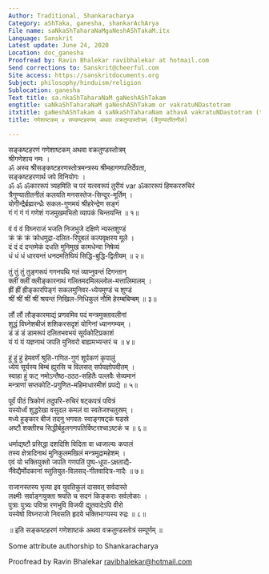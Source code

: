 ```yaml
---
Author: Traditional, Shankaracharya
Category: aShTaka, ganesha, shankarAchArya
File name: saNkaShTaharaNaMgaNeshAShTakaM.itx
Language: Sanskrit
Latest update: June 24, 2020
Location: doc_ganesha
Proofread by: Ravin Bhalekar ravibhalekar at hotmail.com
Send corrections to: Sanskrit@cheerful.com
Site access: https://sanskritdocuments.org
Subject: philosophy/hinduism/religion
Sublocation: ganesha
Text title: sa.nkaShTaharaNaM gaNeshAShTakam
engtitle: saNkaShTaharaNaM gaNeshAShTakam or vakratuNDastotram
itxtitle: gaNeshAShTakam 4 saNkaShTaharaNam athavA vakratuNDastotram (traiguNyAtItanIlaM)
title: गणेशाष्टकम् ४ सण्कष्टहरणम् अथवा वक्रतुण्डस्तोत्रम् (त्रैगुण्यातीतनीलं)

---
```

  
 सङ्कष्टहरणं गणेशाष्टकम् अथवा वक्रतुण्डस्तोत्रम्   
श्रीगणेशाय नमः ।  
ॐ अस्य श्रीसङ्कष्टहरणस्तोत्रमन्त्रस्य श्रीमहागणपतिर्देवता,  
सङ्कष्टहरणार्थ जपे विनियोगः ।  
ॐ ॐ ॐकाररूपं त्र्यहमिति च परं यत्स्वरूपं तुरीयं  var  ॐकाररूपं हिमकररुचिरं  
त्रैगुण्यातीतनीलं कलयति मनसस्तेज-सिन्दूर-मूर्तिम् ।  
योगीन्द्रैर्ब्रह्मरन्ध्रैः सकल-गुणमयं श्रीहरेन्द्रेण सङ्गं  
गं गं गं गं गणेशं गजमुखमभितो व्यापकं चिन्तयन्ति ॥ १॥  
  
वं वं वं विघ्नराजं भजति निजभुजे दक्षिणे न्यस्तशुण्डं  
क्रं क्रं क्रं क्रोधमुद्रा-दलित-रिपुबलं कल्पवृक्षस्य मूले ।  
दं दं दं दन्तमेकं दधति मुनिमुखं कामधेन्वा निषेव्यं  
धं धं धं धारयन्तं धनदमतिघियं सिद्धि-बुद्धि-द्वितीयम् ॥ २॥  
  
तुं तुं तुं तुङ्गरूपं गगनपथि गतं व्याप्नुवन्तं दिगन्तान्  
क्लीं क्लीं क्लीङ्कारनाथं गलितमदमिलल्लोल-मत्तालिमालम् ।  
ह्रीं ह्रीं ह्रीङ्कारपिङ्गं सकलमुनिवर-ध्येयमुण्डं च शुण्डं  
श्रीं श्रीं श्रीं श्रीं श्रयन्तं निखिल-निधिकुलं नौमि हेरम्बबिम्बम् ॥ ३॥  
  
लौं लौं लौङ्कारमाद्यं प्रणवमिव पदं मन्त्रमुक्तावलीनां  
शुद्धं विघ्नेशबीजं शशिकरसदृशं योगिनां ध्यानगम्यम् ।  
डं डं डं डामरूपं दलितभवभयं सूर्यकोटिप्रकाशं  
यं यं यं यज्ञनाथं जपति मुनिवरो बाह्यमभ्यन्तरं च ॥ ४॥  
  
हुं हुं हुं हेमवर्णं श्रुति-गणित-गुणं शूर्पकणं कृपालुं  
ध्येयं सूर्यस्य बिम्बं ह्युरसि च विलसत् सर्पयज्ञोपवीतम् ।  
स्वाहा हुं फट् नमोऽन्तैष्ठ-ठठठ-सहितैः पल्लवैः सेव्यमानं  
मन्त्राणां सप्तकोटि-प्रगुणित-महिमाधारमीशं प्रपद्ये ॥ ५॥  
  
पूर्वं पीठं त्रिकोणं तदुपरि-रुचिरं षट्कपत्रं पवित्रं  
यस्योर्ध्वं शुद्धरेखा वसुदल कमलं वा स्वतेजश्चतुस्रम् ।  
मध्ये हुङ्कार बीजं तदनु भगवतः स्वाङ्गषट्कं षडस्रे  
अष्टौ शक्तीश्च सिद्धीर्बहुलगणपतिर्विष्टरश्चाऽष्टकं च ॥ ६॥  
  
धर्माद्यष्टौ प्रसिद्धा दशदिशि विदिता वा ध्वजाल्यः कपालं  
तस्य क्षेत्रादिनाथं मुनिकुलमखिलं मन्त्रमुद्रामहेशम् ।  
एवं यो भक्तियुक्तो जपति गणपतिं पुष्प-धूपा-ऽक्षताद्यै-  
र्नैवेद्यैर्मोदकानां स्तुतियुत-विलसद्-गीतवादित्र-नादैः ॥ ७॥  
  
राजानस्तस्य भृत्या इव युवतिकुलं दासवत् सर्वदास्ते  
लक्ष्मीः सर्वाङ्गयुक्ता श्रयति च सदनं किङ्कराः सर्वलोकाः ।  
पुत्राः पुत्र्यः पवित्रा रणभुवि विजयी द्यूतवादेऽपि वीरो  
यस्येषो विघ्नराजो निवसति हृदये भक्तिभाग्यस्य रुद्रः ॥ ८॥  
  
॥ इति सङ्कष्टहरणं गणेशाष्टकं अथवा वक्रतुण्डस्तोत्रं सम्पूर्णम् ॥  
  
  
Some attribute authorship to Shankaracharya  
  
Proofread by Ravin Bhalekar ravibhalekar@hotmail.com  
  
